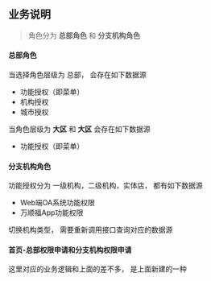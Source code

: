 ## 业务说明

> 角色分为 **总部角色** 和 **分支机构角色**

#### 总部角色

当选择角色层级为 总部， 会存在如下数据源

- 功能授权（即菜单）
- 机构授权
- 城市授权

当角色层级为  **大区** 和 **大区** 会存在如下数据源

- 功能授权（即菜单）


#### 分支机构角色

功能授权分为  一级机构，二级机构，实体店， 都有如下数据源

-  Web端OA系统功能权限
-  万顺福App功能权限

切换机构类型， 需要重新调用接口查询对应的数据源


#### 首页-总部权限申请和分支机构权限申请
这里对应的业务逻辑和上面的差不多， 是上面新建的一种